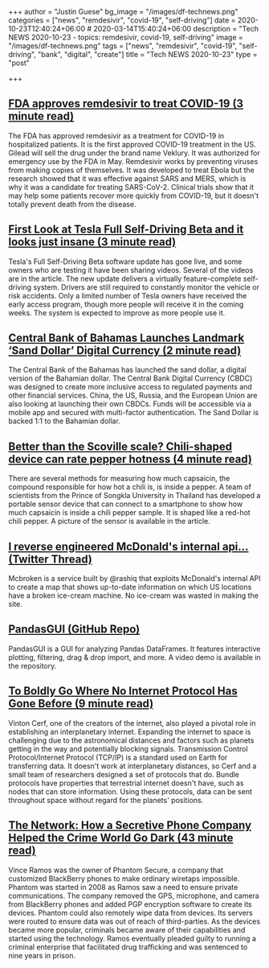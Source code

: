 +++
author = "Justin Guese"
bg_image = "/images/df-technews.png"
categories = ["news", "remdesivir", "covid-19", "self-driving"]
date = 2020-10-23T12:40:24+06:00 # 2020-03-14T15:40:24+06:00
description = "Tech NEWS 2020-10-23 - topics: remdesivir, covid-19, self-driving"
image = "/images/df-technews.png"
tags = ["news", "remdesivir", "covid-19", "self-driving", "bank", "digital", "create"]
title = "Tech NEWS 2020-10-23"
type = "post"

+++

## [FDA approves remdesivir to treat COVID-19 (3 minute read)](https://www.theverge.com/2020/10/22/21529244/fda-remdesivir-approval-covid-19-treatment-gilead/1/0100017554ee9ef5-b32a9a9c-cec8-428a-a0aa-89daa04aea36-000000/kybrKRVNG3vqHt16pnH39wRuIpuP5GsK2rOYqivwyeY=164)

The FDA has approved remdesivir as a treatment for COVID-19 in hospitalized patients. It is the first approved COVID-19 treatment in the US. Gilead will sell the drug under the brand name Veklury. It was authorized for emergency use by the FDA in May. Remdesivir works by preventing viruses from making copies of themselves. It was developed to treat Ebola but the research showed that it was effective against SARS and MERS, which is why it was a candidate for treating SARS-CoV-2. Clinical trials show that it may help some patients recover more quickly from COVID-19, but it doesn't totally prevent death from the disease.

## [First Look at Tesla Full Self-Driving Beta and it looks just insane (3 minute read)](https://electrek.co/2020/10/22/tesla-full-self-driving-beta-first-look-insane//1/0100017554ee9ef5-b32a9a9c-cec8-428a-a0aa-89daa04aea36-000000/VqyBBu2WWeAK_iFg6WUbynqUuKdZfOtKk69w4874zRc=164)

Tesla's Full Self-Driving Beta software update has gone live, and some owners who are testing it have been sharing videos. Several of the videos are in the article. The new update delivers a virtually feature-complete self-driving system. Drivers are still required to constantly monitor the vehicle or risk accidents. Only a limited number of Tesla owners have received the early access program, though more people will receive it in the coming weeks. The system is expected to improve as more people use it.

## [Central Bank of Bahamas Launches Landmark ‘Sand Dollar’ Digital Currency (2 minute read)](https://www.coindesk.com/central-bank-of-bahamas-launches-landmark-sand-dollar-digital-currency/1/0100017554ee9ef5-b32a9a9c-cec8-428a-a0aa-89daa04aea36-000000/A8Ab7xxHI-dZNMoWwhD4XBiZLvy6rIDf6uz-tUSOsjo=164)

The Central Bank of the Bahamas has launched the sand dollar, a digital version of the Bahamian dollar. The Central Bank Digital Currency (CBDC) was designed to create more inclusive access to regulated payments and other financial services. China, the US, Russia, and the European Union are also looking at launching their own CBDCs. Funds will be accessible via a mobile app and secured with multi-factor authentication. The Sand Dollar is backed 1:1 to the Bahamian dollar.

## [Better than the Scoville scale? Chili-shaped device can rate pepper hotness (4 minute read)](https://arstechnica.com/science/2020/10/just-how-hot-is-that-pepper-new-chili-shaped-portable-device-could-tell-you/?comments=1/1/0100017554ee9ef5-b32a9a9c-cec8-428a-a0aa-89daa04aea36-000000/7nBx3MxJ1FHXSNgvvBu3Sj-k_S3T8i3EihRzpyrdp18=164)

There are several methods for measuring how much capsaicin, the compound responsible for how hot a chili is, is inside a pepper. A team of scientists from the Prince of Songkla University in Thailand has developed a portable sensor device that can connect to a smartphone to show how much capsaicin is inside a chili pepper sample. It is shaped like a red-hot chili pepper. A picture of the sensor is available in the article.

## [I reverse engineered McDonald's internal api... (Twitter Thread)](https://twitter.com/rashiq/status/1319346264992026624/1/0100017554ee9ef5-b32a9a9c-cec8-428a-a0aa-89daa04aea36-000000/tNnD6NlPE1bNjmXoYouJ8k8bpVGLZLCEFLsvHEscYzg=164)

Mcbroken is a service built by @rashiq that exploits McDonald's internal API to create a map that shows up-to-date information on which US locations have a broken ice-cream machine. No ice-cream was wasted in making the site.

## [PandasGUI (GitHub Repo)](https://github.com/adamerose/pandasgui/1/0100017554ee9ef5-b32a9a9c-cec8-428a-a0aa-89daa04aea36-000000/7evv8zet4abMRf-4pC3T69KdD_gOl3zK01LxPciVYQg=164)

PandasGUI is a GUI for analyzing Pandas DataFrames. It features interactive plotting, filtering, drag & drop import, and more. A video demo is available in the repository.

## [To Boldly Go Where No Internet Protocol Has Gone Before (9 minute read)](https://www.quantamagazine.org/vint-cerfs-plan-for-building-an-internet-in-space-20201021//1/0100017554ee9ef5-b32a9a9c-cec8-428a-a0aa-89daa04aea36-000000/rlBANpsjWejRjNc5W8qmGFYoODVORzQEbK4SDxZHgWQ=164)

Vinton Cerf, one of the creators of the internet, also played a pivotal role in establishing an interplanetary internet. Expanding the internet to space is challenging due to the astronomical distances and factors such as planets getting in the way and potentially blocking signals. Transmission Control Protocol/Internet Protocol (TCP/IP) is a standard used on Earth for transferring data. It doesn't work at interplanetary distances, so Cerf and a small team of researchers designed a set of protocols that do. Bundle protocols have properties that terrestrial internet doesn't have, such as nodes that can store information. Using these protocols, data can be sent throughout space without regard for the planets' positions.

## [The Network: How a Secretive Phone Company Helped the Crime World Go Dark (43 minute read)](https://www.vice.com/en/article/v7m4pj/the-network-vincent-ramos-phantom-secure/1/0100017554ee9ef5-b32a9a9c-cec8-428a-a0aa-89daa04aea36-000000/UkmGuKKJK4BzCQeJ6X0H3VGKnk_6QoU5TiK7x79MBVY=164)

Vince Ramos was the owner of Phantom Secure, a company that customized BlackBerry phones to make ordinary wiretaps impossible. Phantom was started in 2008 as Ramos saw a need to ensure private communications. The company removed the GPS, microphone, and camera from BlackBerry phones and added PGP encryption software to create its devices. Phantom could also remotely wipe data from devices. Its servers were routed to ensure data was out of reach of third-parties. As the devices became more popular, criminals became aware of their capabilities and started using the technology. Ramos eventually pleaded guilty to running a criminal enterprise that facilitated drug trafficking and was sentenced to nine years in prison.

